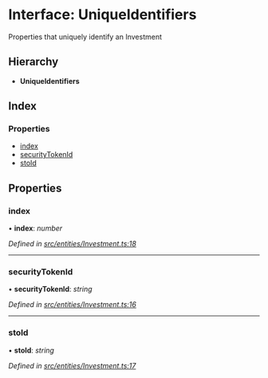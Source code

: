 # Interface: UniqueIdentifiers

Properties that uniquely identify an Investment

## Hierarchy

* **UniqueIdentifiers**

## Index

### Properties

* [index](entities.uniqueidentifiers-1.md#index)
* [securityTokenId](entities.uniqueidentifiers-1.md#securitytokenid)
* [stoId](entities.uniqueidentifiers-1.md#stoid)

## Properties

###  index

• **index**: *number*

*Defined in [src/entities/Investment.ts:18](https://github.com/PolymathNetwork/polymath-sdk/blob/73ecb26/src/entities/Investment.ts#L18)*

___

###  securityTokenId

• **securityTokenId**: *string*

*Defined in [src/entities/Investment.ts:16](https://github.com/PolymathNetwork/polymath-sdk/blob/73ecb26/src/entities/Investment.ts#L16)*

___

###  stoId

• **stoId**: *string*

*Defined in [src/entities/Investment.ts:17](https://github.com/PolymathNetwork/polymath-sdk/blob/73ecb26/src/entities/Investment.ts#L17)*
